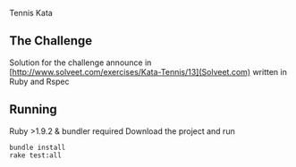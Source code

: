 Tennis Kata

The Challenge
-------------------

Solution for the challenge announce in [http://www.solveet.com/exercises/Kata-Tennis/13](Solveet.com) written in Ruby and Rspec

Running
-------------------

Ruby >1.9.2 & bundler required
Download the project and run
	
	bundle install
	rake test:all
